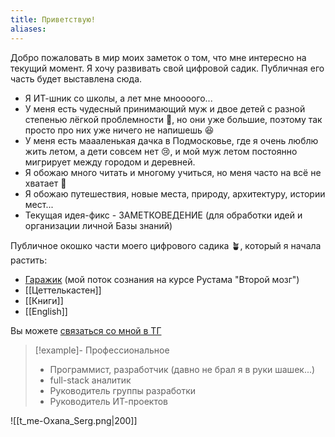 ```yaml
---
title: Приветствую!
aliases:
---
```


Добро пожаловать в мир моих заметок о том, что мне интересно на текущий момент. Я хочу развивать свой цифровой садик. Публичная его часть будет выставлена сюда.


- Я ИТ-шник со школы, а лет мне мноооого...
- У меня есть чудесный принимающий муж и двое детей с разной степенью лёгкой проблемности 🤨, но они уже большие, поэтому так просто про них уже ничего не напишешь 😆
- У меня есть маааленькая дачка в Подмосковье, где я очень люблю жить летом, а дети совсем нет 😢, и мой муж летом постоянно мигрирует между городом и деревней.
- Я обожаю много читать и многому учиться, но меня часто на всё не хватает 🙈
- Я обожаю путешествия, новые места, природу, архитектуру, истории мест...
- Текущая идея-фикс - ЗАМЕТКОВЕДЕНИЕ (для обработки идей и организации личной Базы знаний) 

 
Публичное окошко части моего цифрового садика 🪴, который я начала растить:
- [Гаражик](https://ksun-garden.ru/%D0%93%D0%B0%D1%80%D0%B0%D0%B6%D0%B8%D0%BA/) (мой поток сознания на курсе Рустама "Второй мозг")
- [[Цеттелькастен]]
- [[Книги]]
- [[English]]

Вы можете [связаться со мной в ТГ](https://t.me/Oxana_Serg/)

> [!example]- Профессиональное 
>- Программист, разработчик (давно не брал я в руки шашек...)
>- full-stack аналитик
>- Руководитель группы разработки
>- Руководитель ИТ-проектов

![[t_me-Oxana_Serg.png|200]]
